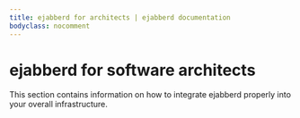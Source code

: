```yaml
---
title: ejabberd for architects | ejabberd documentation
bodyclass: nocomment
---
```


# ejabberd for software architects

This section contains information on how to integrate ejabberd
properly into your overall infrastructure.
